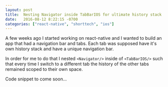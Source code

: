 ```yaml
---
layout: post
title:  Nesting Navigator inside TabBarIOS for ultimate history stack
date:   2016-08-12 8:22:15 -0700
categories: ["react-native", "shorttech", "ios"]
---
```


A few weeks ago I started working on react-native and I wanted to build an app that had a navigation bar and tabs. Each tab was supposed have it's own history stack and have a unique navigation bar. 

In order for me to do that I nested `<Navigator/>` inside of `<TabBarIOS/>` such that every time I switch to a different tab the history of the other tabs remained scoped to their own space.

Code snippet to come soon...
